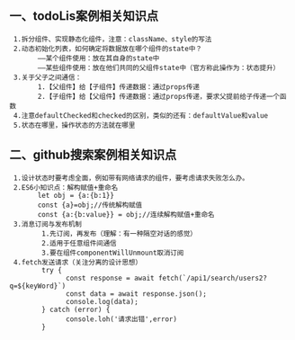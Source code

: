 ## 一、todoLis案例相关知识点
     1.拆分组件、实现静态化组件，注意：className、style的写法
     2.动态初始化列表，如何确定将数据放在哪个组件的state中？
           ——某个组件使用：放在其自身的state中
           ——某些组件使用：放在他们共同的父组件state中（官方称此操作为：状态提升）
     3.关于父子之间通信：
           1.【父组件】给【子组件】传递数据：通过props传递
           2.【子组件】给【父组件】传递数据：通过props传递，要求父提前给子传递一个函数
     4.注意defaultChecked和checked的区别，类似的还有：defaultValue和value
     5.状态在哪里，操作状态的方法就在哪里

## 二、github搜索案例相关知识点
     1.设计状态时要考虑全面，例如带有网络请求的组件，要考虑请求失败怎么办。
     2.ES6小知识点：解构赋值+重命名
           let obj = {a:{b:1}}
           const {a}=obj;//传统解构赋值
           const {a:{b:value}} = obj;//连续解构赋值+重命名
     3.消息订阅与发布机制
            1.先订阅，再发布（理解：有一种隔空对话的感觉）
            2.适用于任意组件间通信
            3.要在组件componentWillUnmount取消订阅
     4.fetch发送请求（关注分离的设计思想）
            try {
                  const response = await fetch(`/api1/search/users2?q=${keyWord}`)
                  const data = await response.json();
                  console.log(data);
            } catch (error) {
                  console.loh('请求出错',error)
            }